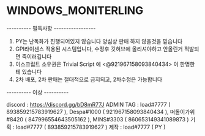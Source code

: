# WINDOWS_MONITERLING

---------- 필독사항 -----------------

1. PY는 난독화가 진행되어있지 않습니다 양심상 판매 하지 않을것을 믿습니다
2. GPI라이센스 적용된 시스템입니다, 수정후 깃허브에 올리셔야하고 안올린거 적발되면 죽이러깁니다
3. 이스크립트 소유권은 Trivial Script 에 <@921967158093840434> 이 한명한테 있습니다
4. 2차 배포, 2차 판매는 절대적으로 금지되고, 2차수정은 가능합니다

---------- 이상 ----------

discord : https://discord.gg/bD8mR77J
ADMIN TAG : load#7777 ( 893859215783919627 ), Despa#1000 ( 921967158093840434 ), 떠돌이가위#8420 ( 847996554643505162 ), MINS#3303 ( 860653149341089873 ) 
기획 : load#7777 ( 893859215783919627 )
제작 : load#7777 ( PY ) 
